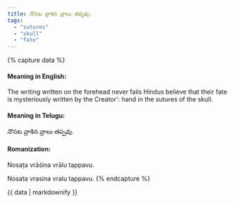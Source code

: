 ```yaml
---
title: నొసట వ్రాశిన వ్రాలు తప్పవు.
tags:
  - "sutures"
  - "skull"
  - "fate"
---
```


{% capture data %}
#### Meaning in English:
The writing written on the forehead never fails
Hindus believe that their fate is mysteriously written by the Creator': hand in the sutures of the skull.

#### Meaning in Telugu:
నొసట వ్రాశిన వ్రాలు తప్పవు.

#### Romanization:
Nosaṭa vrāśina vrālu tappavu.

Nosata vrasina vralu tappavu.
{% endcapture %}

{{ data | markdownify }}


